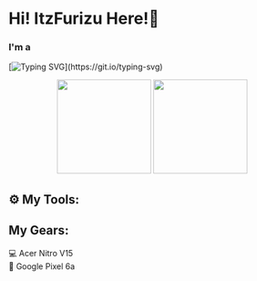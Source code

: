 <h1>Hi! <strong>ItzFurizu</strong> Here!👋</h1>

<h3>I'm a</h3>

[![Typing SVG](https://readme-typing-svg.demolab.com?font=Fira+Code&size=16&pause=1000&color=FFFFFF&width=435&lines=unserious+developer!;frontend+developer!;lazy+backend+developer!;graphic+designer+too!)](https://git.io/typing-svg)

<p align="center">
  <img height="165" src="https://github-readme-stats.vercel.app/api?username=itzfurizugg&theme=tokyonight&show_icons=true&hide_border=true&count_private=true" />
  <img height="165" src="https://github-readme-stats.vercel.app/api/top-langs/?username=itzfurizugg&theme=tokyonight&show_icons=true&hide_border=true&layout=compact" />
</p>

<h2>⚙️ My Tools:</h2>

<h2>My Gears:</h2>

💻 Acer Nitro V15  
📱 Google Pixel 6a
